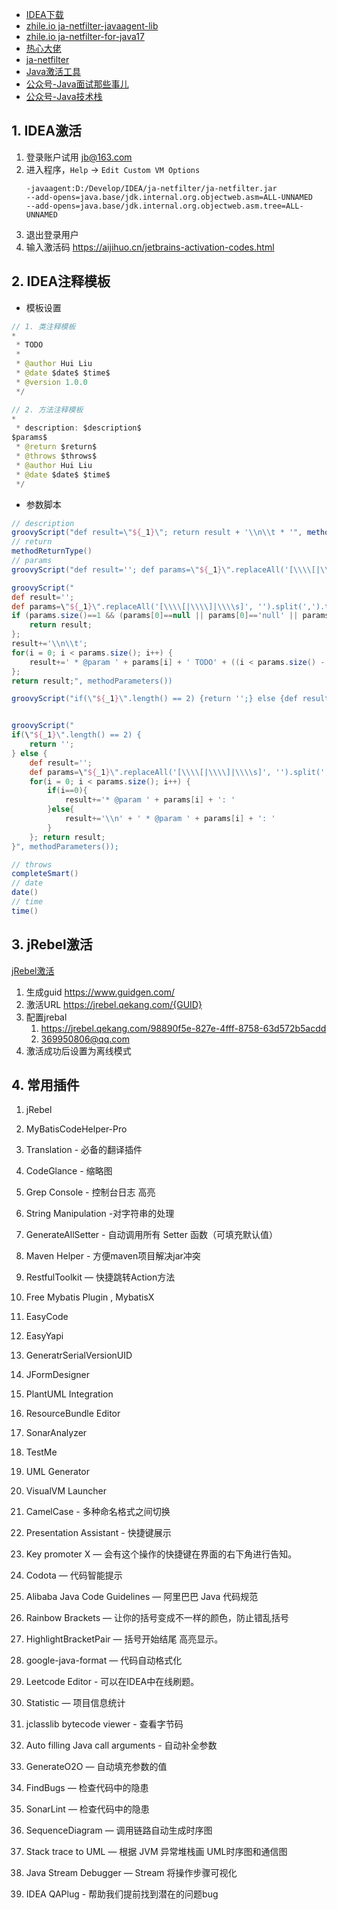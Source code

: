 - [IDEA下载](https://www.jetbrains.com/idea/download/?section=windows)
- [zhile.io ja-netfilter-javaagent-lib](https://zhile.io/2021/11/29/ja-netfilter-javaagent-lib.html)
- [zhile.io ja-netfilter-for-java17](https://zhile.io/2022/07/27/ja-netfilter-for-java17.html)
- [热心大佬](https://jetbra.in/s)
- [ja-netfilter](https://gitee.com/ja-netfilter/ja-netfilter/releases)
- [Java激活工具](https://gitee.com/javatodolist/java-active)
- [公众号-Java面试那些事儿](http://idea.lanyus.com/)
- [公众号-Java技术栈](https://www.javastack.cn/idea-active/)

## 1. IDEA激活

1. 登录账户试用 jb@163.com
2. 进入程序，`Help` -> `Edit Custom VM Options`
    ```shell
    -javaagent:D:/Develop/IDEA/ja-netfilter/ja-netfilter.jar
    --add-opens=java.base/jdk.internal.org.objectweb.asm=ALL-UNNAMED
    --add-opens=java.base/jdk.internal.org.objectweb.asm.tree=ALL-UNNAMED
    ```
3. 退出登录用户
4. 输入激活码 https://aijihuo.cn/jetbrains-activation-codes.html

## 2. IDEA注释模板

- 模板设置

```java
// 1. 类注释模板
* 
 * TODO
 * 
 * @author Hui Liu
 * @date $date$ $time$
 * @version 1.0.0
 */

// 2. 方法注释模板
*
 * description: $description$
$params$
 * @return $return$
 * @throws $throws$
 * @author Hui Liu
 * @date $date$ $time$
 */
```

- 参数脚本

```groovy
// description
groovyScript("def result=\"${_1}\"; return result + '\\n\\t * '", methodName());
// return
methodReturnType()
// params
groovyScript("def result=''; def params=\"${_1}\".replaceAll('[\\\\[|\\\\]|\\\\s]', '').split(',').toList(); if (params.size()==1 && (params[0]==null || params[0]=='null' || params[0]=='')) { return result; }; for(i = 0; i < params.size(); i++) {result+=' * @param ' + params[i] + ' TODO' + ((i < params.size() - 1) ? '\\n\\t' : '')}; return result;", methodParameters());

groovyScript("
def result='';
def params=\"${_1}\".replaceAll('[\\\\[|\\\\]|\\\\s]', '').split(',').toList(); 
if (params.size()==1 && (params[0]==null || params[0]=='null' || params[0]=='')) { 
    return result;
};
result+='\\n\\t';
for(i = 0; i < params.size(); i++) {
    result+=' * @param ' + params[i] + ' TODO' + ((i < params.size() - 1) ? '\\n\\t' : '')
};
return result;", methodParameters())

groovyScript("if(\"${_1}\".length() == 2) {return '';} else {def result=''; def params=\"${_1}\".replaceAll('[\\\\[|\\\\]|\\\\s]', '').split(',').toList();for(i = 0; i < params.size(); i++) {if(i==0){result+='* @param ' + params[i] + ': '}else{result+='\\n' + ' * @param ' + params[i] + ': '}}; return result;}", methodParameters());


groovyScript("
if(\"${_1}\".length() == 2) {
    return '';
} else {
    def result='';
    def params=\"${_1}\".replaceAll('[\\\\[|\\\\]|\\\\s]', '').split(',').toList();
    for(i = 0; i < params.size(); i++) {
        if(i==0){
            result+='* @param ' + params[i] + ': '
        }else{
            result+='\\n' + ' * @param ' + params[i] + ': '
        }
    }; return result;
}", methodParameters());

// throws
completeSmart()
// date
date()
// time
time()
```
## 3. jRebel激活

[jRebel激活](https://blog.csdn.net/lianghecai52171314/article/details/105637251)

1. 生成guid https://www.guidgen.com/
2. 激活URL  https://jrebel.qekang.com/{GUID}
3. 配置jrebal
   1. https://jrebel.qekang.com/98890f5e-827e-4fff-8758-63d572b5acdd
   2. 369950806@qq.com
4. 激活成功后设置为离线模式

## 4. 常用插件
1. jRebel
2. MyBatisCodeHelper-Pro
3. Translation - 必备的翻译插件
4. CodeGlance - 缩略图
5. Grep Console - 控制台日志 高亮
6. String Manipulation -对字符串的处理
7. GenerateAllSetter - 自动调用所有 Setter 函数（可填充默认值）
8. Maven Helper - 方便maven项目解决jar冲突
9. RestfulToolkit — 快捷跳转Action方法
10. Free Mybatis Plugin , MybatisX
11. EasyCode
12. EasyYapi
13. GeneratrSerialVersionUID
14. JFormDesigner
15. PlantUML Integration
16. ResourceBundle Editor
17. SonarAnalyzer
18. TestMe
19. UML Generator
20. VisualVM Launcher

21. CamelCase - 多种命名格式之间切换
22. Presentation Assistant - 快捷键展示
23. Key promoter X — 会有这个操作的快捷键在界面的右下角进行告知。
24. Codota — 代码智能提示
25. Alibaba Java Code Guidelines — 阿里巴巴 Java 代码规范
26. Rainbow Brackets — 让你的括号变成不一样的颜色，防止错乱括号
27. HighlightBracketPair — 括号开始结尾 高亮显示。
28. google-java-format — 代码自动格式化
29. Leetcode Editor - 可以在IDEA中在线刷题。
30. Statistic — 项目信息统计
31. jclasslib bytecode viewer - 查看字节码
32. Auto filling Java call arguments - 自动补全参数
33. GenerateO2O — 自动填充参数的值
34. FindBugs — 检查代码中的隐患
35. SonarLint — 检查代码中的隐患
36. SequenceDiagram — 调用链路自动生成时序图
37. Stack trace to UML — 根据 JVM 异常堆栈画 UML时序图和通信图
38. Java Stream Debugger — Stream 将操作步骤可视化
39. IDEA QAPlug - 帮助我们提前找到潜在的问题bug
